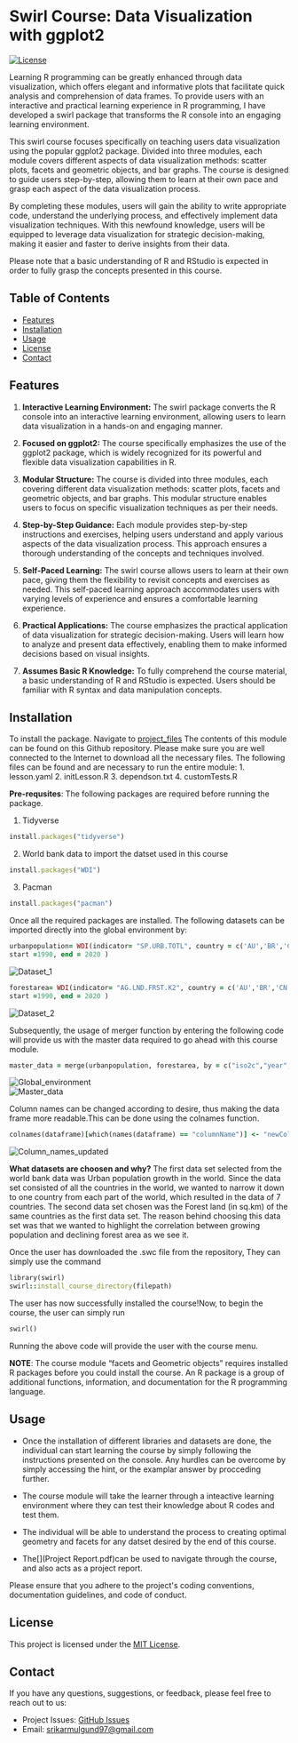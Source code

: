 # Swirl Course: Data Visualization with ggplot2  

[![License](https://img.shields.io/badge/License-MIT-blue.svg)](https://opensource.org/licenses/MIT)  

Learning R programming can be greatly enhanced through data visualization, which offers elegant and informative plots that facilitate quick analysis and comprehension of data frames. To provide users with an interactive and practical learning experience in R programming, I have developed a swirl package that transforms the R console into an engaging learning environment.

This swirl course focuses specifically on teaching users data visualization using the popular ggplot2 package. Divided into three modules, each module covers different aspects of data visualization methods: scatter plots, facets and geometric objects, and bar graphs. The course is designed to guide users step-by-step, allowing them to learn at their own pace and grasp each aspect of the data visualization process.

By completing these modules, users will gain the ability to write appropriate code, understand the underlying process, and effectively implement data visualization techniques. With this newfound knowledge, users will be equipped to leverage data visualization for strategic decision-making, making it easier and faster to derive insights from their data.

Please note that a basic understanding of R and RStudio is expected in order to fully grasp the concepts presented in this course.

## Table of Contents

- [Features](#features)
- [Installation](#installation)
- [Usage](#usage)
- [License](#license)
- [Contact](#contact)

## Features

1. **Interactive Learning Environment:** The swirl package converts the R console into an interactive learning environment, allowing users to learn data visualization in a hands-on and engaging manner.  

2. **Focused on ggplot2:** The course specifically emphasizes the use of the ggplot2 package, which is widely recognized for its powerful and flexible data visualization capabilities in R.  

3. **Modular Structure:** The course is divided into three modules, each covering different data visualization methods: scatter plots, facets and geometric objects, and bar graphs. This modular structure enables users to focus on specific visualization techniques as per their needs.  

4. **Step-by-Step Guidance:** Each module provides step-by-step instructions and exercises, helping users understand and apply various aspects of the data visualization process. This approach ensures a thorough understanding of the concepts and techniques involved.  

5. **Self-Paced Learning:** The swirl course allows users to learn at their own pace, giving them the flexibility to revisit concepts and exercises as needed. This self-paced learning approach accommodates users with varying levels of experience and ensures a comfortable learning experience.  

6. **Practical Applications:** The course emphasizes the practical application of data visualization for strategic decision-making. Users will learn how to analyze and present data effectively, enabling them to make informed decisions based on visual insights.  

7. **Assumes Basic R Knowledge:** To fully comprehend the course material, a basic understanding of R and RStudio is expected. Users should be familiar with R syntax and data manipulation concepts.  


## Installation

To install the package. Navigate to [project_files](facets_and_geometric_objects) 
The contents of this module can be found on this Github repository. Please make sure you are well connected to the Internet to download all the necessary files. The following files can be found and are necessary to run the entire module: 1. lesson.yaml 2. initLesson.R 3. dependson.txt 4. customTests.R  

**Pre-requsites**: The following packages are required before running the package.   
1. Tidyverse 
```ruby
install.packages("tidyverse")
```
2. World bank data to import the datset used in this course 
```ruby
install.packages("WDI")
```
3. Pacman
```ruby
install.packages("pacman")
```
Once all the required packages are installed. The following datasets can be imported directly into the global environment by:

```ruby
urbanpopulation= WDI(indicator= "SP.URB.TOTL", country = c('AU','BR','CN','DE','IN','NG','US'),
start =1990, end = 2020 )
```
![Dataset_1](https://github.com/Killroy97/Swirl_Module_ggplot2_tidyverse/assets/132211845/ed3d50bd-8999-47b7-8e7f-4ac625cc6308)  

```ruby
forestarea= WDI(indicator= "AG.LND.FRST.K2", country = c('AU','BR','CN','DE','IN','NG','US'),
start =1990, end = 2020 )
```
![Dataset_2](https://github.com/Killroy97/Swirl_Module_ggplot2_tidyverse/assets/132211845/90e7ef00-0ad3-4d60-8283-9d87ba2c9b7f)  

Subsequently, the usage of merger function by entering the following code will provide us with the master data required to go ahead with this course module.
```ruby
master_data = merge(urbanpopulation, forestarea, by = c("iso2c","year", "country"))
```
![Global_environment](https://github.com/Killroy97/Swirl_Module_ggplot2_tidyverse/assets/132211845/c7f80fa9-7de4-4924-bd90-8dffb3a95a14)  
![Master_data](https://github.com/Killroy97/Swirl_Module_ggplot2_tidyverse/assets/132211845/cb0fef00-3c07-40fb-945e-8b09e19e1377)  

Column names can be changed according to desire, thus making the data frame more readable.This can be
done using the colnames function.
```ruby
colnames(dataframe)[which(names(dataframe) == "columnName")] <- "newColumnName"
```
![Column_names_updated](https://github.com/Killroy97/Swirl_Module_ggplot2_tidyverse/assets/132211845/a7dad0f6-f568-4f96-9a1d-fe9eb0ad1110)  


**What datasets are choosen and why?**
The first data set selected from the world bank data was Urban population growth in the
world. Since the data set consisted of all the countries in the world, we wanted to narrow it down to
one country from each part of the world, which resulted in the data of 7 countries.
The second data set chosen was the Forest land (in sq.km) of the same countries as the first data set.
The reason behind choosing this data set was that we wanted to highlight the correlation between growing population and declining forest area as we see it.

Once the user has downloaded the .swc file from the repository, They can simply use the command
```ruby
library(swirl)
swirl::install_course_directory(filepath)
```
The user has now successfully installed the course!Now, to begin the course, the user can simply run
```ruby
swirl()
```
Running the above code will provide the user with the course menu.

**NOTE**: The course module “facets and Geometric objects” requires installed R packages before you could
install the course. An R package is a group of additional functions, information, and documentation for the
R programming language.    

## Usage
- Once the installation of different libraries and datasets are done, the individual can start learning the course by simply following the instructions presented on the console. Any hurdles can be overcome by simply accessing the hint, or the examplar answer by procceding further.  

- The course module will take the learner through a inteactive learning environment where they can test their knowledge about R codes and test them. 
- The individual will be able to understand the process to creating optimal geometry and facets for any datset desired by the end of this course. 
- The[](Project Report.pdf)can be used to navigate through the course, and also acts as a project report. 


Please ensure that you adhere to the project's coding conventions, documentation guidelines, and code of conduct.

## License

This project is licensed under the [MIT License](LICENSE).

## Contact

If you have any questions, suggestions, or feedback, please feel free to reach out to us:

- Project Issues: [GitHub Issues](https://github.com/yourusername/yourrepository/issues)
- Email: srikarmulgund97@gmail.com






